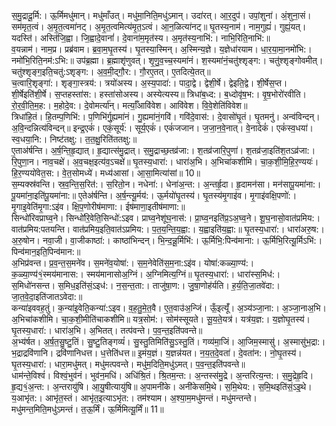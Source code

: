 

  
स॒मु॒द्रादू॒र्मि:। ऊ॒र्मिमधु॑मान्। मधु॑माँउत्। मधु॑मा॒निति॒मधु॑ऽमान्। उदा॑रत्। आ॒र॒दुप॑। उपां॒शुना॑। अं॒शुना॒सं। सम॑मृत॒त्वं। अ॒मृ॒त॒त्वमा॑नट्। अ॒मृ॒त॒त्वमित्य॑मृ॒त॒ऽत्वं। आ॒न॒ळित्या॑नट्॥ घृ॒तस्य॒नाम॑। नाम॒गुह्यं॑। गुह्यं॒यत्। यदस्ति॑। अस्ति॑जि॒ह्वा। जि॒ह्वादे॒वानां॑। दे॒वाना॑म॒मृत॑स्य। अ॒मृत॑स्य॒नाभि॑:। नाभि॒रिति॒नाभि॑:॥  
व॒यन्नाम॑। नाम॒प्र। प्रब्र॑वाम। ब्र॒वा॒म॒घृ॒तस्य॑। घृ॒तस्या॒स्मिन्। अ॒स्मिन्य॒ज्ञे। य॒ज्ञेधा॑रयाम। धा॒र॒या॒मा॒नमो॑भि:। नमो॑भि॒रिति॒नम॑:ऽभि:॥ उप॑ब्र॒ह्मा। ब्र॒ह्माशृ॑णुवत्। शृ॒णु॒व॒च्च॒स्यमा॑नं। श॒स्यमा॑नं॒चतु॑श्शृङ्ग:। चतु॑श्शृङ्गोवमीत्। चतु॑श्शृङ्ग॒इति॒चतु॑:ऽशृङ्ग:। अ॒व॒मी॒द्गौ॒र:। गौ॒रए॒तत्। ए॒तदित्ये॒तत्॥  
च॒त्वारि॒शृङ्गा॑:। शृङ्गा॒स्त्रय॑:। त्रयो॑अस्य। अ॒स्य॒पादा॑:। पादा॒द्वे। द्वेशी॒र्षे। द्वेइति॒द्वे। शी॒र्षेस॒प्त। शी॒र्षेइति॑शी॒र्षे। स॒प्तहस्ता॑स:। हस्ता॑सोअस्य। अस्येत्यस्य॥ त्रिधा॑ब॒ध्द:। ब॒ध्दोवृ॑ष॒भ:। वृ॒ष॒भोरो॑रवीति। रो॒र॒वी॒ति॒म॒ह:। म॒होदे॒व:। दे॒वोमर्त्या॑न्। मर्त्याँ॒आवि॑वेश। आवि॑वेश। वि॒वे॒शेति॑विवेश॥  
त्रिधा॑हि॒तं। हि॒तम्प॒णिभि॑:। प॒णिभि॑र्गु॒ह्यमा॑नं। गु॒ह्यमा॑नं॒गवि॑। गवि॑दे॒वास॑:। दे॒वासो॑घृ॒तं। घृ॒तमनु॑। अन्व॑विन्दन्। अ॒वि॒न्दन्नित्य॑विन्दन्॥ इन्द्र॒एकं॑। एकं॒सूर्य॑:। सूर्य॒एकं॑। एकं॑जजान। ज॒जा॒न॒वे॒नात्। वे॒नादेकं॑। एकं॑स्व॒धया॑। स्व॒धया॒नि:। निष्ट॑तक्षु:। त॒त॒क्षु॒रिति॑ततक्षु:॥  
ए॒ताअ॑र्षन्ति। अ॒र्ष॒न्ति॒हृ॒द्यात्। हृ॒द्यात्स॑मु॒द्रात्। स॒मु॒द्राच्छ॒तव्र॑जा:। श॒तव्र॑जारि॒पुणा॑। श॒तव्र॑जा॒इति॑श॒तऽव्र॑जा:। रि॒पुणा॒न। नाव॒चक्षे॑। अ॒व॒चक्ष॒इत्य॑व॒ऽचक्षे॑॥ घृ॒तस्य॒धारा॑:। धारा॑अ॒भि। अ॒भिचा॑कशीमि। चा॒क॒शी॒मि॒हि॒र॒ण्ययः॑। हि॒र॒ण्ययो॑वेत॒स:। वे॒त॒सोमध्ये॑। मध्य॑आसां। आ॒सा॒मित्या॑सां॥ 10॥  
स॒म्यक्स्र॑वन्ति। स्र॒व॒न्ति॒स॒रित॑:। स॒रितो॒न। नधेना॑:। धेना॑अ॒न्त:। अ॒न्तर्हृ॒दा। हृ॒दामन॑सा। मन॑सापू॒यमा॑ना:। पू॒यमा॑ना॒इति॑पू॒यमा॑ना:॥ ए॒तेअ॑र्षन्ति। अ॒र्ष॒न्त्यू॒र्मय॑:। ऊ॒र्मयो॑घृ॒तस्य॑। घृ॒तस्य॑मृ॒गाइ॑व। मृ॒गाइ॑वक्षि॒पणो॑:। मृ॒गाइ॒वेति॑मृ॒गा:ऽइ॑व। क्षि॒प॒णोरीष॑माणा:। ईष॑माणा॒इतीष॑माणा:॥  
सिन्धो॑रिवप्राघ्व॒ने। सिन्धो॑रि॒वेति॒सिन्धो॑:ऽइव। प्राघ्व॒नेशू॑घ॒नास॑:। प्रा॒घ्व॒नइति॑प्र॒ऽअ॒घ्व॒ने। शू॒घ॒नासो॒वात॑प्रमिय:। वात॑प्रमिय:पतयन्ति। वात॑प्रमिय॒इति॒वात॑ऽप्रमिय:। प॒त॒य॒न्ति॒य॒ह्वा:। य॒ह्वाइति॑य॒ह्वा:॥ घृ॒तस्य॒धारा॑:। धारा॑अरु॒ष:। अ॒रु॒षोन। नवा॒जी। वा॒जीकाष्ठा॑:। काष्ठा॑भिन्दन्। भि॒न्द॒न्नू॒र्मिभि॑:। ऊ॒र्मिभि॒:पिन्व॑माना:। ऊ॒र्मिभि॒रित्यू॒र्मिऽभि॑:। पिन्व॑मान॒इति॒पिन्व॑मान:॥  
अ॒भिप्र॑वन्त। प्र॒व॒न्त॒स॒मने॑व। स॒मने॑व॒योषा॑:। स॒म॒नेवेति॑स॒म॒ना:ऽइ॑व। योषा॑:कळ्या॒ण्य॑:। क॒ळ्या॒ण्य॑१॒॑स्मय॑मानास:। स्मय॑मानासोअ॒ग्निं। अ॒ग्निमित्य॒ग्निं॥ घृ॒तस्य॒धारा॑:। धारा॑स्स॒मिध॑:। स॒मिधो॑नसन्त। स॒मिध॒इति॑सं॒ऽइध॑:। न॒स॒न्त॒ता:। ताजु॑षा॒ण:। जु॒षा॒णोह॑र्यति। ह॒र्य॒ति॒जा॒तवे॑दा:। जा॒त॒वे॒दा॒इति॑जातऽवेदा:॥  
कन्या॑इववह॒तुं। क॒न्या॑इ॒वेति॒कन्या॑:ऽइव। व॒ह॒तु॒मे॒त॒वै। ए॒त॒वाउ॑अ॒न्जिं। ऊँ॒इत्यूँ॑। अ॒ञ्य॑ञ्जा॒ना:। अ॒ञ्जा॒नाअ॒भि। अ॒भिचा॑कशीमि। चा॒क॒शी॒मीति॑चाकशीमि॥ यत्र॒सोम॑:। सोम॑स्सूयते। सू॒य॒ते॒यत्र॑। यत्र॑य॒ज्ञ:। य॒ज्ञोघृ॒तस्य॑। घृ॒तस्य॒धारा॑:। धारा॑अ॒भि। अ॒भितत्। तत्प॑वन्ते। प॒व॒न्त॒इति॑पवन्ते॥  
अ॒भ्य॑र्षत। अ॒र्ष॒त॒सु॒ष्टु॒तिं। सु॒ष्टु॒तिङ्गव्यं॑। सु॒स्तु॒तिमिति॑सु॒ऽस्तु॒तिं। गव्य॑मा॒जिं। आ॒जिम॒स्मासु॑। अ॒स्मासु॑भ॒द्रा:। भ॒द्राद्रवि॑णानि। द्रवि॑णानिधत्त। ध॒त्तेति॑धत्त॥ इ॒मंय॒ज्ञं। य॒ज्ञन्न॑यत। न॒य॒त॒दे॒वता॑। दे॒वता॑न:। नो॒घृ॒तस्य॑। घृ॒तस्य॒धारा॑:। धारा॒मधु॑मत्। मधु॑मत्पवन्ते। मधु॑म॒दिति॒मधु॑ऽमत्। प॒व॒न्त॒इति॑पवन्ते॥  
धाम॑न्ते॒विश्वं॑। विश्वं॒भुव॑नं। भुव॑न॒मधि॑। अधि॑श्रि॒तं। श्रि॒तम॒न्त:। अ॒न्तस्स॑मु॒द्रे। अ॒न्तरित्य॒न्त:। स॒मु॒द्रेहृ॒दि। हृ॒द्य१॒॑अ॒न्त:। अ॒न्तरायु॑षि। आ॒यु॒षीत्यायु॑षि॥ अ॒पामनी॑के। अनी॑केसमि॒थे। स॒मि॒थेय:। स॒मि॒थइति॑सं॒ऽइ॒थे। य॒आभृ॑त:। आभृ॑त॒स्तं। आभृ॑त॒इत्याऽभृ॑त:। तम॑श्याम। अ॒श्या॒म॒मधु॑मन्तं। मधु॑मन्तन्ते। मधु॑मन्त॒मिति॒मधु॑ऽमन्तं। त॒ऊ॒र्मिं। ऊ॒र्मिमित्यू॒र्मिं॥ 11॥  
